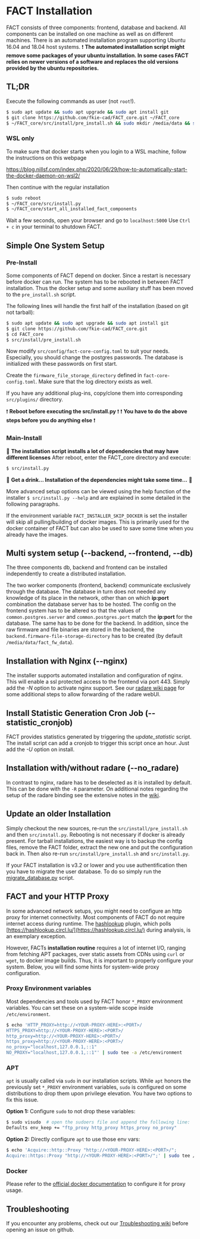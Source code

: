# FACT Installation

FACT consists of three components: frontend, database and backend.
All components can be installed on one machine as well as on different machines.
There is an automated installation program supporting Ubuntu 16.04 and 18.04 host systems.
:exclamation: **The automated installation script might remove some packages of your ubuntu installation. In some cases
FACT relies on newer versions of a software and replaces the old versions provided by the ubuntu repositories.**

## TL;DR
Execute the following commands as user (not `root`!).
```sh
$ sudo apt update && sudo apt upgrade && sudo apt install git
$ git clone https://github.com/fkie-cad/FACT_core.git ~/FACT_core
$ ~/FACT_core/src/install/pre_install.sh && sudo mkdir /media/data && sudo chown -R $USER /media/data
```
### WSL only
To make sure that docker starts when you login to a WSL machine, follow the instructions on this webpage

https://blog.nillsf.com/index.php/2020/06/29/how-to-automatically-start-the-docker-daemon-on-wsl2/

Then continue with the regular installation

```sh
$ sudo reboot
$ ~/FACT_core/src/install.py
$ ~/FACT_core/start_all_installed_fact_components
```
Wait a few seconds, open your browser and go to `localhost:5000`
Use `Ctrl + c` in your terminal to shutdown FACT.

## Simple One System Setup

### Pre-Install

Some components of FACT depend on docker.
Since a restart is necessary before docker can run.
The system has to be rebooted in between FACT installation.
Thus the docker setup and some auxiliary stuff has been moved to the `pre_install.sh` script.

The following lines will handle the first half of the installation (based on git not tarball):

```sh
$ sudo apt update && sudo apt upgrade && sudo apt install git
$ git clone https://github.com/fkie-cad/FACT_core.git
$ cd FACT_core
$ src/install/pre_install.sh
```

Now modify `src/config/fact-core-config.toml` to suit your needs.
Especially, you should change the postgres passwords.
The database is initialized with these passwords on first start.

Create the `firmware_file_storage_directory` defined in `fact-core-config.toml`.
Make sure that the log directory exists as well.

If you have any additional plug-ins, copy/clone them into corresponding `src/plugins/` directory.

:exclamation: **Reboot before executing the src/install.py** :exclamation:
:exclamation: **You have to do the above steps before you do anything else** :exclamation:

### Main-Install

:customs: **The installation script installs a lot of dependencies that may have different licenses**
After reboot, enter the FACT_core directory and execute:

```sh
$ src/install.py
```

:beer: **Get a drink... Installation of the dependencies might take some time...** :tea:

More advanced setup options can be viewed using the help function of the installer `$ src/install.py --help` and are explained in some detailed in the following paragraphs.

If the environment variable `FACT_INSTALLER_SKIP_DOCKER` is set the installer
will skip all pulling/building of docker images.
This is primarily used for the docker container of FACT but can also be used to
save some time when you already have the images.

## Multi system setup (**--backend**, **--frontend**, **--db**)

The three components db, backend and frontend can be installed independently to create a distributed installation.

The two worker components (frontend, backend) communicate exclusively through the database.
The database in turn does not needed any knowledge of its place in the network, other than on which **ip:port** combination the database server has to be hosted.
The config on the frontend system has to be altered so that the values of `common.postgres.server` and `common.postgres.port` match the **ip:port** for the database.
The same has to be done for the backend.
In addition, since the raw firmware and file binaries are stored in the backend, the `backend.firmware-file-storage-directory` has to be created (by default `/media/data/fact_fw_data`).

## Installation with Nginx (**--nginx**)

The installer supports automated installation and configuration of nginx.
This will enable a ssl protected access to the frontend via port 443.
Simply add the *-N* option to activate nginx support.
See our [radare wiki page](https://github.com/fkie-cad/FACT_core/wiki/radare-integration) for some additional steps to allow forwarding of the radare webUI.

## Install Statistic Generation Cron Job (**--statistic_cronjob**)

FACT provides statistics generated by triggering the *update_statistic* script.
The install script can add a cronjob to trigger this script once an hour.
Just add the *-U* option on install.

## Installation with/without radare (**--no_radare**)

In contrast to nginx, radare has to be deselected as it is installed by default.
This can be done with the `-R` parameter.
On additional notes regarding the setup of the radare binding see the extensive notes in the [wiki](https://github.com/fkie-cad/FACT_core/wiki/radare-integration).

## Update an older Installation

Simply checkout the new sources, re-run the `src/install/pre_install.sh` and then `src/install.py`.
Rebooting is not necessary if docker is already present.
For tarball installations, the easiest way is to backup the config files, remove the FACT folder, extract the new one and put the configuration back in.
Then also re-run `src/install/pre_install.sh` and `src/install.py`.

If your FACT installation is v3.2 or lower and you use authentification then you have to migrate the user database.
To do so simply run the [migrate_database.py](src/migrate_database.py) script.

## FACT and your HTTP Proxy

In some advanced network setups, you might need to configure an http proxy for internet connectivity.
Most components of FACT do not require internet access during runtime.
The [hashlookup](https://github.com/fkie-cad/FACT_core/blob/master/src/plugins/analysis/hashlookup/code/hashlookup.py) plugin, which polls [https://hashlookup.circl.lu/](https://hashlookup.circl.lu/) during analysis, is an exemplary exception.

However, FACTs **installation routine** requires a lot of internet I/O, ranging from fetching APT packages, over static assets from CDNs using `curl` or `wget`, to docker image builds.
Thus, it is important to properly configure your system.
Below, you will find some hints for system-wide proxy configuration.

### Proxy Environment variables

Most dependencies and tools used by FACT honor `*_PROXY` environment variables.
You can set these on a system-wide scope inside `/etc/environment`.


```sh
$ echo 'HTTP_PROXY=http://<YOUR-PROXY-HERE>:<PORT>/
HTTPS_PROXY=http://<YOUR-PROXY-HERE>:<PORT>/
http_proxy=http://<YOUR-PROXY-HERE>:<PORT>/
https_proxy=http://<YOUR-PROXY-HERE>:<PORT>/
no_proxy="localhost,127.0.0.1,::1"
NO_PROXY="localhost,127.0.0.1,::1"' | sudo tee -a /etc/environment
```

### APT

`apt` is usually called via `sudo` in our installation scripts.
While `apt` honors the previously set `*_PROXY` environment variables, `sudo` is configured on some distributions to drop them upon privilege elevation.
You have two options to fix this issue.


**Option 1:** Configure `sudo` to not drop these variables:

```sh
$ sudo visudo  # open the sudoers file and append the following line:
Defaults env_keep += "ftp_proxy http_proxy https_proxy no_proxy"
```

**Option 2:** Directly configure `apt` to use those env vars:

```sh
$ echo 'Acquire::http::Proxy "http://<YOUR-PROXY-HERE>:<PORT>/";
Acquire::https::Proxy "http://<YOUR-PROXY-HERE>:<PORT>/";' | sudo tee /etc/apt/apt.conf.d/00proxy
```

### Docker

Please refer to the [official docker documentation](https://docs.docker.com/network/proxy/) to configure it for proxy usage.

## Troubleshooting

If you encounter any problems, check out our [Troubleshooting wiki](https://github.com/fkie-cad/FACT_core/wiki/Troubleshooting) before opening an issue on github.
